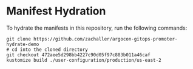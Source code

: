 # Manifest Hydration

To hydrate the manifests in this repository, run the following commands:

```shell
git clone https://github.com/zachaller/argocon-gitops-promoter-hydrate-demo
# cd into the cloned directory
git checkout 472aee5d298bb4227c90d05f97c883b011a46caf
kustomize build ./user-configuration/production/us-east-2
```
